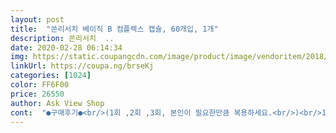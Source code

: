```yaml
---
layout: post 
title:  "쏜리서치 베이직 B 컴플렉스 캡슐, 60개입, 1개" 
description: 쏜리서치  ..
date: 2020-02-28 06:14:34 
img: https://static.coupangcdn.com/image/product/image/vendoritem/2018/10/12/3191889372/0fe3938a-8bef-45e2-a06f-53b7015f9c1a.jpg 
linkUrl: https://coupa.ng/brseKj 
categories: [1024] 
color: FF6F00 
price: 26550 
author: Ask View Shop 
cont:  "●구매후기●<br/>(1회 ,2회 ,3회, 본인이 필요한만큼 복용하세요.<br/>)<br/>1개월정도 복용해봤는데 드라마틱하게 효과를 보진못했지만 그 전보다는 덜 피로하고 덜 어지럽더라구요.<br/> 다른 후기를 보면 효과 본 분들이 많더라구요.<br/> 구입예정이신 분들도 그런 효과보시길.<br/> ㅎㅎ<br/>60캡슐 들었어요<br/>가격 26,440원<br/>그 외 기타는 향이 없어 복용에 어려움이 없습니다.<br/><br/>그리고 저는 b12가 필요해서 먹지만 단독으로된 b12보단 컴플렉스타입이 더 좋다고 하니 비타민b종류의 단독보단 컴플렉스로 복용하시는걸 추천합니다.<br/><br/>둘이 먹으니까 한달 복용 효과있으면 재구매할 계획입니다<br/>마지막으로 재구매의사 100프로입니다.<br/> :)<br/>많이 섭취해도 초과된 양은 몸 밖으로 배출되지만 비싸게 구매했는데 내보내긴 아까우니까요.<br/> ㅎㅎ<br/>먹고 후기 남길께요 :)<br/>복용방법은 하루 1회에서 3회, 1알씩.<br/><br/>색깔은 옅은 노랑<br/>아직 멀티비타민이 좀 남아있고 14일부터 복용 할 예정이라 피로에 좋을지 모르겠어요<br/>얼라이브멀티타민을 1년 정도 복용 하다가<br/>유통기한 21.<br/>12<br/>유효기간 넉넉하고<br/>이 제품은 1일 1~3회까지 가능하다고 합니다ㅎㅎ<br/>이 제품을 선택한 이유는 회사도 믿을만한 회사고 무엇보다 "활성형태" 이기에 선택했습니다.<br/> 일반 b12보다 활성형태의 b12가 더 좋다고 하니 여유가된다면 이 제품으로 구매추천합니다.<br/><br/>이 제품이 워낙 좋다고해서 구매했어요<br/>이번에 유튜브를 보고 비타민B로 바꿨어요.<br/><br/>전 1알씩 먹을 생각이에요<br/>주의사항은 딱히 없으나 굳이 적자면 주기적으로 수치를 비교하면서 복용하세요.<br/><br/>캡슐은 크지않고<br/>크기도 일반 캡슐크기라 복용에 어려움이 없습니다.<br/><br/>하나는 아버지께 선물로 드리고 일단 먹기 시작했는데 몇일 안되서 효과는 아직 모르겠고 한달정도 먹어보고 상품평 더 남길게요<br/>하루 한번 먹고<br/>혈액관련 수치가 낮아 b12가 도움이된다기에 구입했습니다.<br/><br/>" 
---
```

